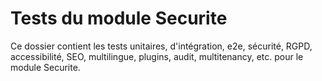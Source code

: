 # Tests du module Securite

Ce dossier contient les tests unitaires, d'intégration, e2e, sécurité, RGPD, accessibilité, SEO, multilingue, plugins, audit, multitenancy, etc. pour le module Securite.
